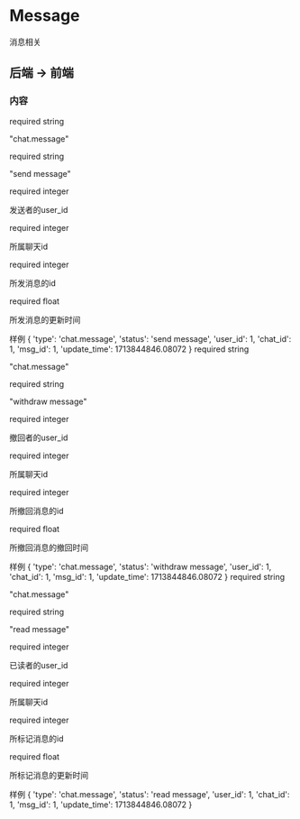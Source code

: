 # Message

消息相关

## 后端 -> 前端

### 内容

<tabs>
<tab title="发送消息">
<deflist collapsible="false">
    <def title="type">
        <emphasis>required</emphasis> string
        <p>"chat.message"</p>
    </def>
    <def title="status">
        <emphasis>required</emphasis> string
        <p>"send message"</p>
    </def>
    <def title="user_id">
        <emphasis>required</emphasis>  integer
        <p>发送者的user_id</p>
    </def>
    <def title="chat_id">
        <emphasis>required</emphasis>  integer
        <p>所属聊天id</p>
    </def>
    <def title="msg_id">
        <emphasis>required</emphasis>  integer
        <p>所发消息的id</p>
    </def>
    <def title="update_time">
        <emphasis>required</emphasis>  float
        <p>所发消息的更新时间</p>
    </def>
</deflist>
样例

<code-block lang="json">
{
     'type': 'chat.message',
     'status': 'send message',
     'user_id': 1,
     'chat_id': 1,
     'msg_id': 1,
     'update_time': 1713844846.08072
}
</code-block>
</tab>
<tab title="撤回消息">
<deflist collapsible="false">
    <def title="type">
        <emphasis>required</emphasis> string
        <p>"chat.message"</p>
    </def>
    <def title="status">
        <emphasis>required</emphasis> string
        <p>"withdraw message"</p>
    </def>
    <def title="user_id">
        <emphasis>required</emphasis>  integer
        <p>撤回者的user_id</p>
    </def>
    <def title="chat_id">
        <emphasis>required</emphasis>  integer
        <p>所属聊天id</p>
    </def>
    <def title="msg_id">
        <emphasis>required</emphasis>  integer
        <p>所撤回消息的id</p>
    </def>
    <def title="update_time">
        <emphasis>required</emphasis>  float
        <p>所撤回消息的撤回时间</p>
    </def>
</deflist>
样例

<code-block lang="json">
{
     'type': 'chat.message',
     'status': 'withdraw message',
     'user_id': 1,
     'chat_id': 1,
     'msg_id': 1,
     'update_time': 1713844846.08072
}
</code-block>
</tab>
<tab title="消息已读">
<deflist collapsible="false">
    <def title="type">
        <emphasis>required</emphasis> string
        <p>"chat.message"</p>
    </def>
    <def title="status">
        <emphasis>required</emphasis> string
        <p>"read message"</p>
    </def>
    <def title="user_id">
        <emphasis>required</emphasis>  integer
        <p>已读者的user_id</p>
    </def>
    <def title="chat_id">
        <emphasis>required</emphasis>  integer
        <p>所属聊天id</p>
    </def>
    <def title="msg_id">
        <emphasis>required</emphasis>  integer
        <p>所标记消息的id</p>
    </def>
    <def title="update_time">
        <emphasis>required</emphasis>  float
        <p>所标记消息的更新时间</p>
    </def>
</deflist>
样例

<code-block lang="json">
{
     'type': 'chat.message',
     'status': 'read message',
     'user_id': 1,
     'chat_id': 1,
     'msg_id': 1,
     'update_time': 1713844846.08072
}
</code-block>
</tab>
</tabs>

